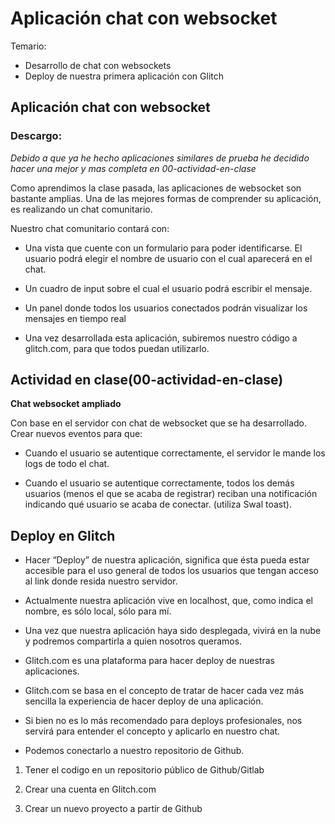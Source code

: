 # Aplicación chat con websocket

Temario:

- Desarrollo de chat con websockets
- Deploy de nuestra primera aplicación con Glitch

## Aplicación chat con websocket 

### Descargo:
*Debido a que ya he hecho aplicaciones similares de prueba he decidido hacer una mejor y mas completa en 00-actividad-en-clase*

Como aprendimos la clase pasada, las aplicaciones de websocket son bastante amplias. Una de las mejores formas de comprender su aplicación, es realizando un chat comunitario. 

Nuestro chat comunitario contará con:

- Una vista que cuente con un formulario para poder identificarse. El usuario podrá elegir el nombre de usuario con el cual aparecerá en el chat. 

- Un cuadro de input sobre el cual el usuario podrá escribir el mensaje.

- Un panel donde todos los usuarios conectados podrán visualizar los mensajes en tiempo real

- Una vez desarrollada esta aplicación, subiremos nuestro código a glitch.com, para que todos puedan utilizarlo.


## Actividad en clase(00-actividad-en-clase)

**Chat websocket ampliado**

Con base en el servidor con chat de websocket que se ha desarrollado. Crear nuevos eventos para que:

- Cuando el usuario se autentique correctamente, el servidor le mande los logs de todo el chat.

- Cuando el usuario se autentique correctamente, todos los demás usuarios (menos el que se acaba de registrar) reciban una notificación indicando qué usuario se acaba de conectar. (utiliza Swal toast).



## Deploy en Glitch

- Hacer “Deploy” de nuestra aplicación, significa que ésta pueda estar accesible para el uso general de todos los usuarios que tengan acceso al link donde resida nuestro servidor.

- Actualmente nuestra aplicación vive en localhost, que, como indica el nombre, es sólo local, sólo para mí.

- Una vez que nuestra aplicación haya sido desplegada, vivirá en la nube y podremos compartirla a quien nosotros queramos. 

- Glitch.com es una plataforma para hacer deploy de nuestras aplicaciones. 

- Glitch.com se basa en el concepto de tratar de hacer cada vez más sencilla la experiencia de hacer deploy de una aplicación. 

- Si bien no es lo más recomendado para deploys profesionales, nos servirá para entender el concepto y aplicarlo en nuestro chat.

- Podemos conectarlo a nuestro repositorio de Github.


1. Tener el codigo en un repositorio público de Github/Gitlab

2. Crear una cuenta en Glitch.com

3. Crear un nuevo proyecto a partir de Github